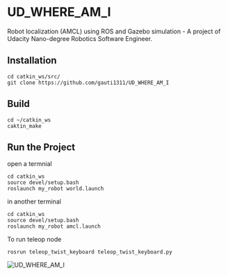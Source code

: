 # UD_WHERE_AM_I
Robot localization (AMCL) using ROS and Gazebo simulation - A project of Udacity Nano-degree Robotics Software Engineer. 

## Installation
```
cd catkin_ws/src/
git clone https://github.com/gauti1311/UD_WHERE_AM_I
```
## Build
```
cd ~/catkin_ws
caktin_make
```
## Run the Project
open a termnial
```
cd catkin_ws
source devel/setup.bash
roslaunch my_robot world.launch
```
in another terminal 
```
cd catkin_ws
source devel/setup.bash
roslaunch my_robot amcl.launch
```

To run teleop node
```
rosrun teleop_twist_keyboard teleop_twist_keyboard.py 
```
![UD_WHERE_AM_I](amcl.png)  
